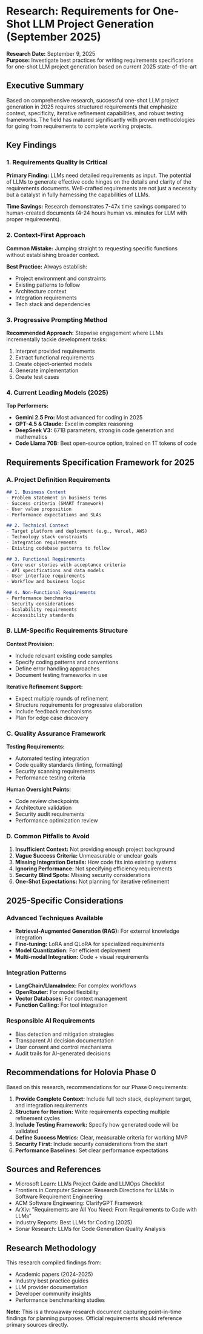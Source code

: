 # Research: Requirements for One-Shot LLM Project Generation (September 2025)

**Research Date:** September 9, 2025  
**Purpose:** Investigate best practices for writing requirements specifications for one-shot LLM project generation based on current 2025 state-of-the-art

## Executive Summary

Based on comprehensive research, successful one-shot LLM project generation in 2025 requires structured requirements that emphasize context, specificity, iterative refinement capabilities, and robust testing frameworks. The field has matured significantly with proven methodologies for going from requirements to complete working projects.

## Key Findings

### 1. Requirements Quality is Critical

**Primary Finding:** LLMs need detailed requirements as input. The potential of LLMs to generate effective code hinges on the details and clarity of the requirements documents. Well-crafted requirements are not just a necessity but a catalyst in fully harnessing the capabilities of LLMs.

**Time Savings:** Research demonstrates 7-47x time savings compared to human-created documents (4-24 hours human vs. minutes for LLM with proper requirements).

### 2. Context-First Approach

**Common Mistake:** Jumping straight to requesting specific functions without establishing broader context.

**Best Practice:** Always establish:
- Project environment and constraints
- Existing patterns to follow
- Architecture context
- Integration requirements
- Tech stack and dependencies

### 3. Progressive Prompting Method

**Recommended Approach:** Stepwise engagement where LLMs incrementally tackle development tasks:
1. Interpret provided requirements
2. Extract functional requirements
3. Create object-oriented models
4. Generate implementation
5. Create test cases

### 4. Current Leading Models (2025)

**Top Performers:**
- **Gemini 2.5 Pro:** Most advanced for coding in 2025
- **GPT-4.5 & Claude:** Excel in complex reasoning
- **DeepSeek V3:** 671B parameters, strong in code generation and mathematics
- **Code Llama 70B:** Best open-source option, trained on 1T tokens of code

## Requirements Specification Framework for 2025

### A. Project Definition Requirements

```markdown
## 1. Business Context
- Problem statement in business terms
- Success criteria (SMART framework)
- User value proposition
- Performance expectations and SLAs

## 2. Technical Context
- Target platform and deployment (e.g., Vercel, AWS)
- Technology stack constraints
- Integration requirements
- Existing codebase patterns to follow

## 3. Functional Requirements
- Core user stories with acceptance criteria
- API specifications and data models
- User interface requirements
- Workflow and business logic

## 4. Non-Functional Requirements
- Performance benchmarks
- Security considerations
- Scalability requirements
- Accessibility standards
```

### B. LLM-Specific Requirements Structure

**Context Provision:**
- Include relevant existing code samples
- Specify coding patterns and conventions
- Define error handling approaches
- Document testing frameworks in use

**Iterative Refinement Support:**
- Expect multiple rounds of refinement
- Structure requirements for progressive elaboration
- Include feedback mechanisms
- Plan for edge case discovery

### C. Quality Assurance Framework

**Testing Requirements:**
- Automated testing integration
- Code quality standards (linting, formatting)
- Security scanning requirements
- Performance testing criteria

**Human Oversight Points:**
- Code review checkpoints
- Architecture validation
- Security audit requirements
- Performance optimization review

### D. Common Pitfalls to Avoid

1. **Insufficient Context:** Not providing enough project background
2. **Vague Success Criteria:** Unmeasurable or unclear goals
3. **Missing Integration Details:** How code fits into existing systems
4. **Ignoring Performance:** Not specifying efficiency requirements
5. **Security Blind Spots:** Missing security considerations
6. **One-Shot Expectations:** Not planning for iterative refinement

## 2025-Specific Considerations

### Advanced Techniques Available
- **Retrieval-Augmented Generation (RAG):** For external knowledge integration
- **Fine-tuning:** LoRA and QLoRA for specialized requirements
- **Model Quantization:** For efficient deployment
- **Multi-modal Integration:** Code + visual requirements

### Integration Patterns
- **LangChain/LlamaIndex:** For complex workflows
- **OpenRouter:** For model flexibility
- **Vector Databases:** For context management
- **Function Calling:** For tool integration

### Responsible AI Requirements
- Bias detection and mitigation strategies
- Transparent AI decision documentation
- User consent and control mechanisms
- Audit trails for AI-generated decisions

## Recommendations for Holovia Phase 0

Based on this research, recommendations for our Phase 0 requirements:

1. **Provide Complete Context:** Include full tech stack, deployment target, and integration requirements
2. **Structure for Iteration:** Write requirements expecting multiple refinement cycles
3. **Include Testing Framework:** Specify how generated code will be validated
4. **Define Success Metrics:** Clear, measurable criteria for working MVP
5. **Security First:** Include security considerations from the start
6. **Performance Baselines:** Set clear performance expectations

## Sources and References

- Microsoft Learn: LLMs Project Guide and LLMOps Checklist
- Frontiers in Computer Science: Research Directions for LLMs in Software Requirement Engineering
- ACM Software Engineering: ClarifyGPT Framework
- ArXiv: "Requirements are All You Need: From Requirements to Code with LLMs"
- Industry Reports: Best LLMs for Coding (2025)
- Sonar Research: LLMs for Code Generation Quality Analysis

## Research Methodology

This research compiled findings from:
- Academic papers (2024-2025)
- Industry best practice guides
- LLM provider documentation
- Developer community insights
- Performance benchmarking studies

**Note:** This is a throwaway research document capturing point-in-time findings for planning purposes. Official requirements should reference primary sources directly.